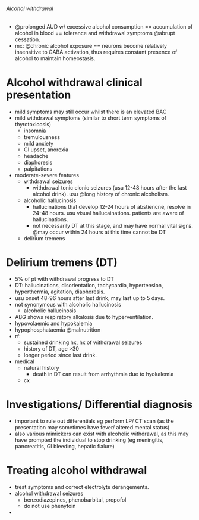 ###### Alcohol withdrawal
- @prolonged AUD w/ excessive alcohol consumption == accumulation of alcohol in blood == tolerance and withdrawal symptoms @abrupt cessation.
- mx: @chronic alcohol exposure == neurons become relatively insensitive to GABA activation, thus requires constant presence of alcohol to maintain homeostasis. 

# Alcohol withdrawal clinical presentation
- mild symptoms may still occur whilst there is an elevated BAC
- mild withdrawal symptoms (similar to short term symptoms of thyrotoxicosis)
    + insomnia
    + tremulousness
    + mild anxiety
    + GI upset, anorexia
    + headache
    + diaphoresis
    + palpitations
- moderate-severe features
    + withdrawal seizures
        * withdrawal tonic clonic seizures (usu 12-48 hours after the last alcohol drink). usu @long history of chronic alcoholism.
    + alcoholic hallucinosis
        * hallucinations that develop 12-24 hours of abstiencne, resolve in 24-48 hours. usu visual hallucainations. patients are aware of hallucinations. 
        * not necessarily DT at this stage, and may have normal vital signs. @may occur within 24 hours at this time cannot be DT
    + delirium tremens 

#  Delirium tremens (DT)
+ 5% of pt with withdrawal progress to DT
+ DT: hallucinations, disorientation, tachycardia, hypertension, hyperthermia, agitation, diaphoresis. 
+ usu onset 48-96 hours after last drink, may last up to 5 days. 
+ not synonymous with alcoholic hallucinosis
    * alcoholic hallucinosis 
+ ABG shows respiratory alkalosis due to hyperventilation. 
+ hypovolaemic and hypokalemia
+ hypophosphataemia @malnutrition
+ rf:
    * sustained drinking hx, hx of withdrawal seizures
    * history of DT, age >30
    * longer period since last drink. 
+ medical
    * natural history
        - death in DT can result from arrhythmia due to hyokalemia
    * cx


# Investigations/ Differential diagnosis
- important to rule out differentials eg perform LP/ CT scan (as the presentation may sometimes have fever/ altered mental status)
- also various mimickers can exist with alcoholic withdrawal, as this may have prompted the individual to stop drinking (eg meningitis, pancreatitis, GI bleeding, hepatic fialure)



# Treating alcohol withdrawal
- treat symptoms and correct electrolyte derangements. 
- alcohol withdrawal seizures
    + benzodiazepines, phenobarbital, propofol
    + do not use phenytoin
- 

